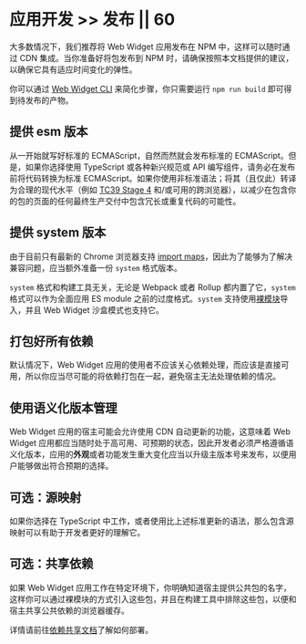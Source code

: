# 应用开发 >> 发布 || 60

大多数情况下，我们推荐将 Web Widget 应用发布在 NPM 中，这样可以随时通过 CDN 集成。当你准备好将包发布到 NPM 时，请确保按照本文档提供的建议，以确保它具有适应时间变化的弹性。

你可以通过 [Web Widget CLI](./development.md) 来简化步骤，你只需要运行 `npm run build` 即可得到待发布的产物。

## 提供 esm 版本

从一开始就写好标准的 ECMAScript，自然而然就会发布标准的 ECMAScript。但是，如果你选择使用 TypeScript 或各种新兴规范或 API 编写组件，请务必在发布前将代码转换为标准 ECMAScript。如果你使用非标准语法；将其（且仅此）转译为合理的现代水平（例如 [TC39 Stage 4](https://github.com/tc39/proposals/blob/master/finished-proposals.md) 和/或可用的跨浏览器），以减少在包含你的包的页面的任何最终生产交付中包含冗长或重复代码的可能性。

## 提供 system 版本

由于目前只有最新的 Chrome 浏览器支持 [import maps](https://github.com/WICG/import-maps)，因此为了能够为了解决兼容问题，应当额外准备一份 `system` 格式版本。

`system` 格式和构建工具无关，无论是 Webpack 或者 Rollup 都内置了它，`system` 格式可以作为全面应用 ES module 之前的过度格式。`system` 支持使用[裸模块](https://github.com/WICG/import-maps)导入，并且 Web Widget 沙盒模式也支持它。

## 打包好所有依赖

默认情况下，Web Widget 应用的使用者不应该关心依赖处理，而应该是直接可用，所以你应当尽可能的将依赖打包在一起，避免宿主无法处理依赖的情况。

## 使用语义化版本管理

Web Widget 应用的宿主可能会允许使用 CDN 自动更新的功能，这意味着 Web Widget 应用都应当随时处于高可用、可预期的状态，因此开发者必须严格遵循语义化版本，应用的**外观**或者功能发生重大变化应当以升级主版本号来发布，以便用户能够做出符合预期的选择。

## 可选：源映射

如果你选择在 TypeScript 中工作，或者使用比上述标准更新的语法，那么包含源映射可以有助于开发者更好的理解它。

## 可选：共享依赖

如果 Web Widget 应用工作在特定环境下，你明确知道宿主提供公共包的名字，这样你可以通过裸模块的方式引入这些包，并且在构建工具中排除这些包，以便和宿主共享公共依赖的浏览器缓存。

详情请前往[依赖共享文档](../architecture/shared-dependencies.md)了解如何部署。

